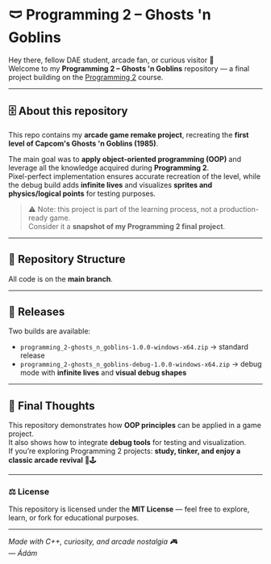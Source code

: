 # 🩲 Programming 2 – Ghosts 'n Goblins  

Hey there, fellow DAE student, arcade fan, or curious visitor 👋  
Welcome to my **Programming 2 – Ghosts 'n Goblins** repository — a final project building on the [Programming 2](https://github.com/knapeczadam/programming-2) course.

---

## 🗄️ About this repository

This repo contains my **arcade game remake project**, recreating the **first level of Capcom's Ghosts 'n Goblins (1985)**.  

The main goal was to **apply object-oriented programming (OOP)** and leverage all the knowledge acquired during **Programming 2**.  
Pixel-perfect implementation ensures accurate recreation of the level, while the debug build adds **infinite lives** and visualizes **sprites and physics/logical points** for testing purposes.

> ⚠️ Note: this project is part of the learning process, not a production-ready game.  
> Consider it a **snapshot of my Programming 2 final project**.

---

## 📂 Repository Structure

All code is on the **main branch**.  

---

## 🚀 Releases

Two builds are available:
- `programming_2-ghosts_n_goblins-1.0.0-windows-x64.zip` → standard release  
- `programming_2-ghosts_n_goblins-debug-1.0.0-windows-x64.zip` → debug mode with **infinite lives** and **visual debug shapes**  

---

## 🧠 Final Thoughts

This repository demonstrates how **OOP principles** can be applied in a game project.  
It also shows how to integrate **debug tools** for testing and visualization.  
If you’re exploring Programming 2 projects: **study, tinker, and enjoy a classic arcade revival** 👾🕹️

---

### ⚖️ License
This repository is licensed under the **MIT License** — feel free to explore, learn, or fork for educational purposes.

---

*Made with C++, curiosity, and arcade nostalgia 🎮  
— Ádám*


